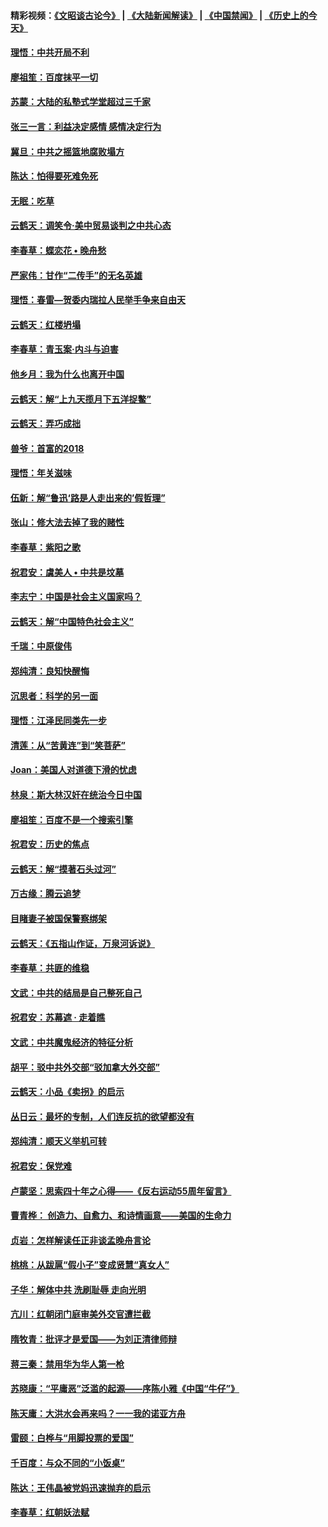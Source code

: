#### 精彩视频：[《文昭谈古论今》](https://github.com/gfw-breaker/wenzhao) | [《大陆新闻解读》](https://github.com/gfw-breaker/ntdtv-comedy) | [《中国禁闻》](https://github.com/gfw-breaker/ntdtv-news) | [《历史上的今天》](https://github.com/gfw-breaker/today-in-history) 

#### [理悟：中共开局不利](../pages/nsc993/n11016938.md?t=02010330) 

#### [廖祖笙：百度抹平一切](../pages/nsc993/n11014925.md?t=02010330) 

#### [苏蒙：大陆的私塾式学堂超过三千家](../pages/nsc993/n11014334.md?t=02010330) 

#### [张三一言：利益决定感情 感情决定行为](../pages/nsc993/n11012463.md?t=02010330) 

#### [冀旦：中共之摇篮地腐败塌方](../pages/nsc993/n11009533.md?t=02010330) 

#### [陈达：怕得要死难免死](../pages/nsc993/n11009520.md?t=02010330) 

#### [无眠：吃草](../pages/nsc993/n11007940.md?t=02010330) 

#### [云鹤天：调笑令‧美中贸易谈判之中共心态](../pages/nsc993/n11007670.md?t=02010330) 

#### [李春草：蝶恋花  •  晚舟愁](../pages/nsc993/n11006605.md?t=02010330) 

#### [严家伟：甘作“二传手”的无名英雄](../pages/nsc993/n11005340.md?t=02010330) 

#### [理悟：春雷—贺委内瑞拉人民举手争来自由天](../pages/nsc993/n11005334.md?t=02010330) 

#### [云鹤天：红楼坍塌](../pages/nsc993/n11005318.md?t=02010330) 

#### [李春草：青玉案·内斗与迫害](../pages/nsc993/n11005306.md?t=02010330) 

#### [他乡月：我为什么也离开中国](../pages/nsc993/n11003553.md?t=02010330) 

#### [云鹤天：解“上九天揽月下五洋捉鳖”](../pages/nsc993/n11000750.md?t=02010330) 

#### [云鹤天：弄巧成拙](../pages/nsc993/n11000722.md?t=02010330) 

#### [兽爷：首富的2018](../pages/nsc993/n11000693.md?t=02010330) 

#### [理悟：年关滋味](../pages/nsc993/n10998847.md?t=02010330) 

#### [伍新：解“鲁迅‘路是人走出来的’假哲理”](../pages/nsc993/n10998777.md?t=02010330) 

#### [张山：修大法去掉了我的赌性](../pages/nsc993/n10997702.md?t=02010330) 

#### [李春草：紫阳之歌](../pages/nsc993/n10997679.md?t=02010330) 

#### [祝君安：虞美人 • 中共是坟墓](../pages/nsc993/n10996090.md?t=02010330) 

#### [李志宁：中国是社会主义国家吗？](../pages/nsc993/n10996097.md?t=02010330) 

#### [云鹤天：解“中国特色社会主义”](../pages/nsc993/n10996043.md?t=02010330) 

#### [千瑞：中原俊伟](../pages/nsc993/n10995401.md?t=02010330) 

#### [郑纯清：良知快醒悔](../pages/nsc993/n10995385.md?t=02010330) 

#### [沉思者：科学的另一面](../pages/nsc993/n10996074.md?t=02010330) 

#### [理悟：江泽民同类先一步](../pages/nsc993/n10995378.md?t=02010330) 

#### [清莲：从“苦黄连”到“笑菩萨”](../pages/nsc993/n10995466.md?t=02010330) 

#### [Joan：美国人对道德下滑的忧虑](../pages/nsc993/n10995424.md?t=02010330) 

#### [林泉：斯大林汉奸在统治今日中国](../pages/nsc993/n10995210.md?t=02010330) 

#### [廖祖笙：百度不是一个搜索引擎](../pages/nsc993/n10994961.md?t=02010330) 

#### [祝君安：历史的焦点](../pages/nsc993/n10994925.md?t=02010330) 

#### [云鹤天：解“摸著石头过河”](../pages/nsc993/n10993325.md?t=02010330) 

#### [万古缘：腾云追梦](../pages/nsc993/n10993120.md?t=02010330) 

#### [目睹妻子被国保警察绑架](../pages/nsc993/n10991525.md?t=02010330) 

#### [云鹤天：《五指山作证，万泉河诉说》](../pages/nsc993/n10991603.md?t=02010330) 

#### [李春草：共匪的维稳](../pages/nsc993/n10991348.md?t=02010330) 

#### [文武：中共的结局是自己整死自己](../pages/nsc993/n10989899.md?t=02010330) 

#### [祝君安：苏幕遮 · 走着瞧](../pages/nsc993/n10988901.md?t=02010330) 

#### [文武：中共魔鬼经济的特征分析](../pages/nsc993/n10987387.md?t=02010330) 

#### [胡平：驳中共外交部“驳加拿大外交部”](../pages/nsc993/n10987378.md?t=02010330) 

#### [云鹤天：小品《卖拐》的启示](../pages/nsc993/n10984392.md?t=02010330) 

#### [丛日云：最坏的专制，人们连反抗的欲望都没有](../pages/nsc993/n10984377.md?t=02010330) 

#### [郑纯清：顺天义举机可转](../pages/nsc993/n10984369.md?t=02010330) 

#### [祝君安：保党难](../pages/nsc993/n10984362.md?t=02010330) 

#### [卢蒙坚：思索四十年之心得——《反右运动55周年留言》](../pages/nsc993/n10984355.md?t=02010330) 

#### [曹青桦： 创造力、自愈力、和诗情画意——美国的生命力](../pages/nsc993/n10984216.md?t=02010330) 

#### [贞岩：怎样解读任正非谈孟晚舟言论](../pages/nsc993/n10984650.md?t=02010330) 

#### [桃桃：从跋扈“假小子”变成贤慧“真女人”](../pages/nsc993/n10984416.md?t=02010330) 

#### [子华：解体中共 洗刷耻辱 走向光明](../pages/nsc993/n10984019.md?t=02010330) 

#### [亢川：红朝闭门庭审美外交官遭拦截](../pages/nsc993/n10984050.md?t=02010330) 

#### [隋牧青：批评才是爱国——为刘正清律师辩](../pages/nsc993/n10983057.md?t=02010330) 

#### [蒋三秦：禁用华为华人第一枪](../pages/nsc993/n10982973.md?t=02010330) 

#### [苏晓康：“平庸恶”泛滥的起源——序陈小雅《中国“牛仔”》](../pages/nsc993/n10982008.md?t=02010330) 

#### [陈天庸：大洪水会再来吗？一一我的诺亚方舟](../pages/nsc993/n10981086.md?t=02010330) 

#### [雷颐：白桦与“用脚投票的爱国”](../pages/nsc993/n10981048.md?t=02010330) 

#### [千百度：与众不同的“小饭桌”](../pages/nsc993/n10978639.md?t=02010330) 

#### [陈达：王伟晶被党妈迅速抛弃的启示](../pages/nsc993/n10976450.md?t=02010330) 

#### [李春草：红朝妖法赋](../pages/nsc993/n10976387.md?t=02010330) 

